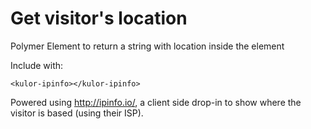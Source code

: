 # Get visitor's location

Polymer Element to return a string with location inside the element

Include with:

```
<kulor-ipinfo></kulor-ipinfo>
```

Powered using http://ipinfo.io/, a client side drop-in to show where
the visitor is based (using their ISP).
